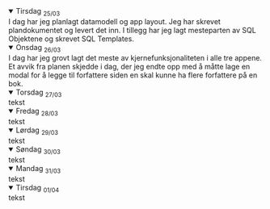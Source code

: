 <details open>
<summary>Tirsdag <sub>25/03</sub></summary>
I dag har jeg planlagt datamodell og app layout. Jeg har skrevet plandokumentet og levert det inn. I tillegg har jeg lagt mesteparten av SQL Objektene og skrevet SQL Templates.
</details>
<details open>
<summary>Onsdag <sub>26/03</sub></summary>
I dag har jeg grovt lagt det meste av kjernefunksjonaliteten i alle tre appene. Et avvik fra planen skjedde i dag, der jeg endte opp med å måtte lage en modal for å legge til forfattere siden en skal kunne ha flere forfattere på en bok.  
</details>
<details open>
<summary>Torsdag <sub>27/03</sub></summary>
tekst
</details>
<details open>
<summary>Fredag <sub>28/03</sub></summary>
tekst
</details>
<details open>
<summary>Lørdag <sub>29/03</sub></summary>
tekst
</details>
<details open>
<summary>Søndag <sub>30/03</sub></summary>
tekst
</details>
<details open>
<summary>Mandag <sub>31/03</sub></summary>
tekst
</details>
<details open>
<summary>Tirsdag <sub>01/04</sub></summary>
tekst
</details>